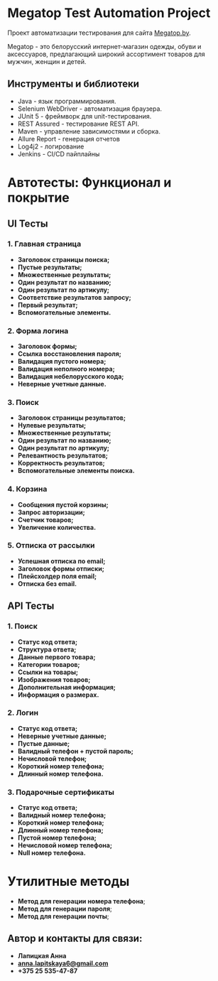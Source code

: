 # Megatop Test Automation Project

Проект автоматизации тестирования для сайта [Megatop.by](https://megatop.by/).

Megatop - это белорусский интернет-магазин одежды, обуви и аксессуаров, предлагающий широкий ассортимент товаров для
мужчин, женщин и детей.

## Инструменты и библиотеки

* Java - язык программирования.
* Selenium WebDriver - автоматизация браузера.
* JUnit 5 - фреймворк для unit-тестирования.
* REST Assured - тестирование REST API.
* Maven - управление зависимостями и сборка.
* Allure Report - генерация отчетов
* Log4j2 - логирование
* Jenkins - CI/CD пайплайны

# Автотесты: Функционал и покрытие

## UI Тесты

### 1. Главная страница

- **Заголовок страницы поиска;**
- **Пустые результаты;**
- **Множественные результаты;**
- **Один результат по названию;**
- **Один результат по артикулу;**
- **Соответствие результатов запросу;**
- **Первый результат;**
- **Вспомогательные элементы.**

### 2. Форма логина

- **Заголовок формы;**
- **Ссылка восстановления пароля;**
- **Валидация пустого номера;**
- **Валидация неполного номера;**
- **Валидация небелорусского кода;**
- **Неверные учетные данные.**

### 3. Поиск

- **Заголовок страницы результатов;**
- **Нулевые результаты;**
- **Множественные результаты;**
- **Один результат по названию;**
- **Один результат по артикулу;**
- **Релевантность результатов;**
- **Корректность результатов;**
- **Вспомогательные элементы поиска.**

### 4. Корзина

- **Сообщения пустой корзины;**
- **Запрос авторизации;**
- **Счетчик товаров;**
- **Увеличение количества.**

### 5. Отписка от рассылки

- **Успешная отписка по email;**
- **Заголовок формы отписки;**
- **Плейсхолдер поля email;**
- **Отписка без email.**

## API Тесты

### 1. Поиск

- **Статус код ответа;**
- **Структура ответа;**
- **Данные первого товара;**
- **Категории товаров;**
- **Ссылки на товары;**
- **Изображения товаров;**
- **Дополнительная информация;**
- **Информация о размерах.**

### 2. Логин

- **Статус код ответа;**
- **Неверные учетные данные;**
- **Пустые данные;**
- **Валидный телефон + пустой пароль;**
- **Нечисловой телефон;**
- **Короткий номер телефона;**
- **Длинный номер телефона.**

### 3. Подарочные сертификаты

- **Статус код ответа;**
- **Валидный номер телефона;**
- **Короткий номер телефона;**
- **Длинный номер телефона;**
- **Пустой номер телефона;**
- **Нечисловой номер телефона;**
- **Null номер телефона.**

# Утилитные методы

- **Метод для генерации номера телефона**;
- **Метод для генерации пароля**;
- **Метод для генерации почты**;

## **Автор и контакты для связи:**

- **Лапицкая Анна**
- **anna.lapitskaya6@gmail.com**
- **+375 25 535-47-87**